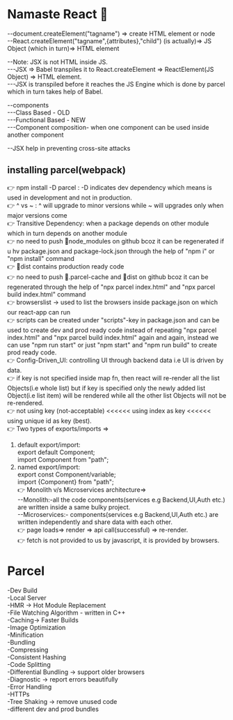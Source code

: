 # Namaste React 🚀

--document.createElement("tagname") => create HTML element or node<br/>
--React.createElement("tagname",{attributes},"child") (is actually)=> JS Object (which in turn)=> HTML element<br/>

--Note: JSX is not HTML inside JS.<br/>
---JSX => Babel transpiles it to React.createElement => ReactElement(JS Object) => HTML element.<br/>
---JSX is transpiled before it reaches the JS Engine which is done by parcel which in turn takes help of Babel.<br/>

--components<br/>
---Class Based - OLD<br/>
---Functional Based - NEW<br/>
---Component composition- when one component can be used inside another component<br/>

--JSX help in preventing cross-site attacks<br/>

## installing parcel(webpack)<br/>
👉 npm install -D parcel : -D indicates dev dependency which means is used in development and not in production.<br/>
👉 ^ vs ~ : ^ will upgrade to minor versions while ~ will upgrades only when major versions come<br/>
👉 Transitive Dependency: when a package depends on other module which in turn depends on another module<br/>
👉 no need to push 📁node_modules on github bcoz it can be regenerated if u hv package.json and package-lock.json through the help of "npm i" or "npm install" command<br/>
👉 📁dist contains production ready code<br/>
👉 no need to push 📁.parcel-cache and 📁dist on github bcoz it can be regenerated through the help of "npx parcel index.html" and "npx parcel build index.html" command<br/>
👉 browserslist -> used to list the browsers inside package.json on which our react-app can run<br/>
👉 scripts can be created under "scripts"-key in package.json and can be used to create dev and prod ready code instead of repeating "npx parcel index.html" and "npx parcel build index.html" again and again, instead we can use "npm run start"
or just "npm start" and "npm run build" to create prod ready code.<br/>
👉 Config-Driven_UI: controlling UI through backend data i.e UI is driven by data. <br/>
👉 if key is not specified inside map fn, then react will re-render all the list Objects(i.e whole list) but if key is specified only the newly added list Object(i.e list item) will be rendered while all the other list Objects will not be re-rendered.<br/>
👉 not using key (not-acceptable) <<<<<< using index as key <<<<<< using unique id as key (best).<br/>
👉 Two types of exports/imports => <br/>
1. default export/import:<br/>
    export default Component;<br/>
    import Component from "path";<br/>
2. named export/import:<br/>
    export const Component/variable;<br/>
    import {Component} from "path";<br/>
👉 Monolith v/s Microservices architecture=><br/>
--Monolith:-all the code components(services e.g Backend,UI,Auth etc.) are written inside a same bulky project.<br/>
--Microservices:- components(services e.g Backend,UI,Auth etc.) are written independently and share data with each other.<br/>
👉 page loads=> render => api call(successful) => re-render.<br/>
👉 fetch is not provided to us by javascript, it is provided by browsers.<br/>


# Parcel
-Dev Build<br/>
-Local Server<br/>
-HMR -> Hot Module Replacement<br/>
-File Watching Algorithm - written in C++<br/>
-Caching-> Faster Builds<br/>
-Image Optimization<br/>
-Minification<br/>
-Bundling<br/>
-Compressing<br/>
-Consistent Hashing<br/>
-Code Splitting<br/>
-Differential Bundling -> support older browsers<br/>
-Diagnostic -> report errors beautifully<br/>
-Error Handling<br/>
-HTTPs<br/>
-Tree Shaking -> remove unused code<br/>
-different dev and prod bundles<br/>
